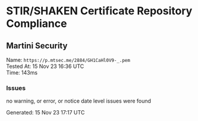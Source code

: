# STIR/SHAKEN Certificate Repository Compliance

## Martini Security

Name: `https://p.mtsec.me/2884/GH1CaHl0V9-_.pem`\
Tested At: 15 Nov 23 16:36 UTC\
Time: 143ms

### Issues

no warning, or error, or notice date level issues were found

Generated: 15 Nov 23 17:17 UTC